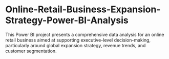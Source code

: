 # Online-Retail-Business-Expansion-Strategy-Power-BI-Analysis
This Power BI project presents a comprehensive data analysis for an online retail business aimed at supporting executive-level decision-making, particularly around global expansion strategy, revenue trends, and customer segmentation.
